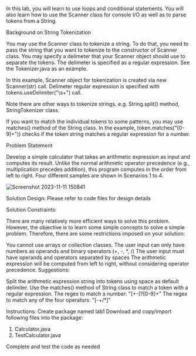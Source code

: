 In this lab, you will learn to use loops and conditional statements. You will also learn how to use the Scanner class for console I/O as well as to parse tokens from a String.

Background on String Tokenization

You may use the Scanner class to tokenize a string. To do that, you need to pass the string that you want to tokenize to the constructor of Scanner class. You may specify a delimeter that your Scanner object should use to separate the tokens. The delimeter is specified as a regular expression. See the Tokenizer.java as an example.

In this example, Scanner object for tokenization is created via new Scanner(str) call. Delimeter regular expression is specified with tokens.useDelimiter("\\s+") call.

Note there are other ways to tokenize strings. e.g. String.split() method, StringTokenizer class.

If you want to match the individual tokens to some patterns, you may use matches() method of the String class. In the example, token.matches("[0-9]+")) checks if the token string matches a regular expression for a number.

Problem Statement

Develop a simple calculator that takes an arithmetic expression as input and computes its result. Unlike the normal arithmetic operator precedence (e.g., multiplication precedes addition), this program computes in the order from left to right. Four different samples are shown in Scenarios 1 to 4.

![Screenshot 2023-11-11 150841](https://github.com/iAyushG/95712-Object-Oriented-Programming-in-Java/assets/66333673/7272ee68-03c3-45db-b4cf-2584a07ca941)

Solution Design: Please refer to code files for design details

Solution Constraints:

There are many relatively more efficient ways to solve this problem. However, the objective is to learn some simple concepts to solve a simple problem. Therefore, there are some restrictions imposed on your solution:

You cannot use arrays or collection classes.
The user input can only have numbers as operands and binary operators (+, -, *, /)
The user input must have operands and operators separated by spaces
The arithmetic expression will be computed from left to right, without considering operator precedence.
Suggestions:

Split the arithmetic expression string into tokens using space as default delimiter.
Use the matches() method of String class to match a token with a regular expression.
The regex to match a number: "[+-]?[0-9]+"
The regex to match any of the four operators: "[-+/*]"

Instructions:
Create package named lab1
Download and copy/import following files into the package:
1. Calculator.java
2. TestCalculator.java

Complete and test the code as needed
